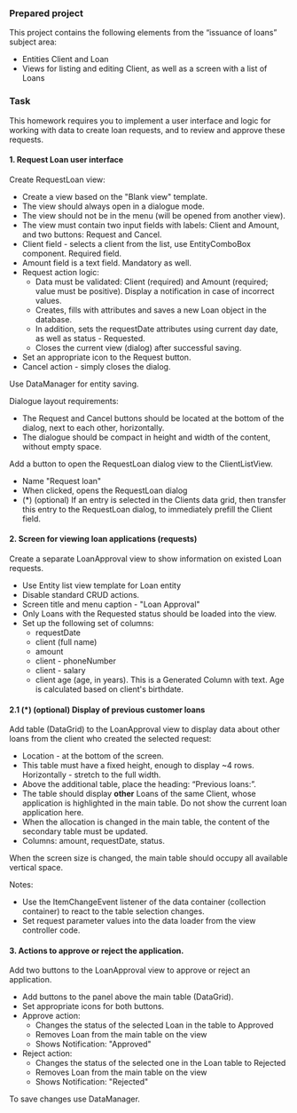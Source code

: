 ### Prepared project
This project contains the following elements from the “issuance of loans” subject area:
- Entities Client and Loan
- Views for listing and editing Client, as well as a screen with a list of Loans

### Task
This homework requires you to implement a user interface and logic for working with data to create loan requests,
and to review and approve these requests.

#### 1. Request Loan user interface
Create RequestLoan view:
- Create a view based on the "Blank view" template.
- The view should always open in a dialogue mode.
- The view should not be in the menu (will be opened from another view).
- The view must contain two input fields with labels: Client and Amount, and two buttons: Request and Cancel.
- Client field - selects a client from the list, use EntityComboBox component. Required field.
- Amount field is a text field. Mandatory as well.
- Request action logic:
    - Data must be validated: Client (required) and Amount (required; value must be positive).
      Display a notification in case of incorrect values.
    - Creates, fills with attributes and saves a new Loan object in the database.
    - In addition, sets the requestDate attributes using current day date, as well as status - Requested.
    - Closes the current view (dialog) after successful saving.
- Set an appropriate icon to the Request button.
- Cancel action - simply closes the dialog.

Use DataManager for entity saving.

Dialogue layout requirements:
- The Request and Cancel buttons should be located at the bottom of the dialog, next to each other, horizontally.
- The dialogue should be compact in height and width of the content, without empty space.

Add a button to open the RequestLoan dialog view to the ClientListView.
- Name "Request loan"
- When clicked, opens the RequestLoan dialog
- (*) (optional) If an entry is selected in the Clients data grid, then transfer this entry to the RequestLoan dialog,
  to immediately prefill the Client field.

#### 2. Screen for viewing loan applications (requests)
Create a separate LoanApproval view to show information on existed Loan requests.
- Use Entity list view template for Loan entity
- Disable standard CRUD actions.
- Screen title and menu caption - "Loan Approval"
- Only Loans with the Requested status should be loaded into the view.
- Set up the following set of columns:
    - requestDate
    - client (full name)
    - amount
    - client - phoneNumber
    - client - salary
    - client age (age, in years). This is a Generated Column with text. Age is calculated based on client's birthdate.

#### 2.1 (*) (optional) Display of previous customer loans
Add table (DataGrid) to the LoanApproval view to display data about other loans from the client who created the selected request:
- Location - at the bottom of the screen.
- This table must have a fixed height, enough to display ~4 rows. Horizontally - stretch to the full width.
- Above the additional table, place the heading: “Previous loans:”.
- The table should display **other** Loans of the same Client, whose application is highlighted in the main table. Do not show the current loan application here.
- When the allocation is changed in the main table, the content of the secondary table must be updated.
- Columns: amount, requestDate, status.

When the screen size is changed, the main table should  occupy all available vertical space.

Notes:
- Use the ItemChangeEvent listener of the data container (collection container) to react to the table selection changes.
- Set request parameter values into the data loader from the view controller code.

#### 3. Actions to approve or reject the application.
Add two buttons to the LoanApproval view to approve or reject an application.
- Add buttons to the panel above the main table (DataGrid).
- Set appropriate icons for both buttons.
- Approve action:
    - Changes the status of the selected Loan in the table to Approved
    - Removes Loan from the main table on the view
    - Shows Notification: "Approved"
- Reject action:
    - Changes the status of the selected one in the Loan table to Rejected
    - Removes Loan from the main table on the view
    - Shows Notification: "Rejected"

To save changes use DataManager.